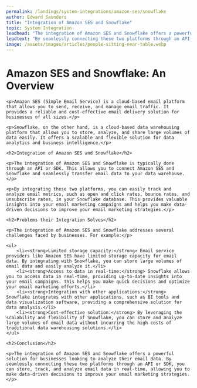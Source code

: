 ```yaml
---
permalink: /landings/system-integrations/amazon-ses/snowflake
author: Edward Saunders
title: "Integration of Amazon SES and Snowflake"
topic: System Integration
leadhead: "The integration of Amazon SES and Snowflake offers a powerful solution for businesses looking to analyze their email data"
leadtext: "By seamlessly connecting these two platforms through an API or SDK, you can store, track, and analyze email data in real-time, allowing you to make data-driven decisions to improve your email marketing strategies."
image: /assets/images/articles/people-sitting-near-table.webp
---
```

<div class="arttext">
	<h1>Amazon SES and Snowflake: An Overview</h1>

	<p>Amazon SES (Simple Email Service) is a cloud-based email platform that allows you to send, receive, and manage email traffic. It provides a reliable and cost-effective email delivery solution for businesses of all sizes.</p>

	<p>Snowflake, on the other hand, is a cloud-based data warehousing platform that allows you to store, analyze, and share large volumes of data easily. It offers a scalable and flexible solution for data analytics and business intelligence.</p>

	<h2>Integration of Amazon SES and Snowflake</h2>

	<p>The integration of Amazon SES and Snowflake is typically done through an API or SDK. This allows you to connect Amazon SES and Snowflake and seamlessly transfer email data to your data warehouse.</p>

	<p>By integrating these two platforms, you can easily track and analyze email metrics, such as open and click rates, bounce rates, and unsubscribe rates, in your Snowflake database. This provides valuable insights into your email marketing campaigns and helps you make data-driven decisions to improve your email marketing strategies.</p>

	<h2>Problems their Integration Solves</h2>

	<p>The integration of Amazon SES and Snowflake addresses several challenges faced by businesses. For example:</p>

	<ul>
		<li><strong>Limited storage capacity:</strong> Email service providers like Amazon SES have limited storage capacity for email data. By integrating with Snowflake, you can store large volumes of email data and easily analyze it.</li>
		<li><strong>Access to data in real-time:</strong> Snowflake allows you to access data in real-time, providing up-to-date insights into your email campaigns. This helps you make quick decisions and optimize your email marketing efforts.</li>
		<li><strong>Integration with other applications:</strong> Snowflake integrates with other applications, such as BI tools and data visualization software, providing a comprehensive solution for data analysis.</li>
		<li><strong>Cost-effective solution:</strong> By leveraging the scalability and flexibility of Snowflake, you can store and analyze large volumes of email data without incurring the high costs of traditional data warehousing solutions.</li>
	</ul>

	<h2>Conclusion</h2>

	<p>The integration of Amazon SES and Snowflake offers a powerful solution for businesses looking to analyze their email data. By seamlessly connecting these two platforms through an API or SDK, you can store, track, and analyze email data in real-time, allowing you to make data-driven decisions to improve your email marketing strategies.</p>

</div>